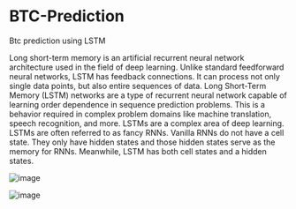 # BTC-Prediction
Btc prediction using LSTM


Long short-term memory is an artificial recurrent neural network architecture used in the field of deep learning. Unlike standard feedforward neural networks, LSTM has feedback connections. It can process not only single data points, but also entire sequences of data.
Long Short-Term Memory (LSTM) networks are a type of recurrent neural network capable of learning order dependence in sequence prediction problems. This is a behavior required in complex problem domains like machine translation, speech recognition, and more. LSTMs are a complex area of deep learning.
LSTMs are often referred to as fancy RNNs. Vanilla RNNs do not have a cell state. They only have hidden states and those hidden states serve as the memory for RNNs. Meanwhile, LSTM has both cell states and a hidden states.

![image](https://user-images.githubusercontent.com/90880259/173617699-4ecef57b-e6c2-4e67-9c64-e7f470ed157c.png)

![image](https://user-images.githubusercontent.com/90880259/173617834-773ecfcd-c5c5-42be-90b0-b9355c8b9d3a.png)
